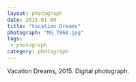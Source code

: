```yaml
---
layout: photograph
date: 2015-01-09
title: "Vacation Dreams"
photograph: "MG_7868.jpg"
tags: 
 - photograph
category: photograph
---
```

Vacation Dreams, 2015.
Digital photograph.
